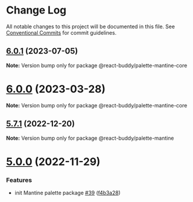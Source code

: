 # Change Log

All notable changes to this project will be documented in this file.
See [Conventional Commits](https://conventionalcommits.org) for commit guidelines.

## [6.0.1](https://github.com/react-buddy/ide-toolbox/tree/master/packages/palette-mantine-core/compare/@react-buddy/palette-mantine-core@6.0.1-dev.1...@react-buddy/palette-mantine-core@6.0.1) (2023-07-05)

**Note:** Version bump only for package @react-buddy/palette-mantine-core





# [6.0.0](https://github.com/react-buddy/ide-toolbox/tree/master/packages/palette-mantine-core/compare/@react-buddy/palette-mantine-core@6.0.0-dev.1...@react-buddy/palette-mantine-core@6.0.0) (2023-03-28)

**Note:** Version bump only for package @react-buddy/palette-mantine-core





## [5.7.1](https://github.com/react-buddy/ide-toolbox/tree/master/packages/palette-mantine/compare/@react-buddy/palette-mantine@5.0.0...@react-buddy/palette-mantine@5.7.1) (2022-12-20)

**Note:** Version bump only for package @react-buddy/palette-mantine





# [5.0.0](https://github.com/react-buddy/ide-toolbox/tree/master/packages/palette-mantine/compare/@react-buddy/palette-mantine@5.0.0-dev.3...@react-buddy/palette-mantine@5.0.0) (2022-11-29)

### Features

* init Mantine palette package [#39](https://github.com/react-buddy/ide-toolbox/tree/master/packages/palette-mantine/issues/39) ([f4b3a28](https://github.com/react-buddy/ide-toolbox/tree/master/packages/palette-mantine/commit/f4b3a284d110dd8a0e707ae8417c04d817abaf4a))
